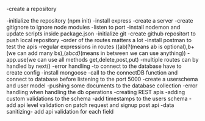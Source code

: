-create a repository 

-initialize the repository (npm init)
-install express
-create a server
-create gitignore to ignore node modules
-listen to port
-install nodemon and update scripts inside package.json
-initialize git
-create github repositort to push local repository
-order of the routes matters a lot
-install postman to test the apis
-regular expressions in routes ((ab)?(means ab is optional),b+(we can add many bs),(ab*cd)*(means in between we can use anything))
-app.use(we can use all methods get,delete,post,put)
-multiple routes can by handled by next()
-error handling
-to connect to the database have to create config 
-install mongoose
-call to the connectDB function and connect to database before listening to the port 5000
-create a userschema and user model
-pushing some documents to the database collection
-error handling when handling the db operations
-creating REST apis
-adding custom validations to the schema
-add timestamps to the users schema
-add api level validation on patch request and signup post api
-data sanitizing- add api validation for each field
